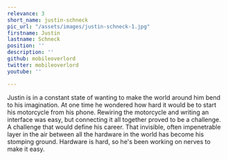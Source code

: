 ```yaml
---
relevance: 3
short_name: justin-schneck
pic_url: "/assets/images/justin-schneck-1.jpg"
firstname: Justin
lastname: Schneck
position: ''
description: ''
github: mobileoverlord
twitter: mobileoverlord
youtube: ''

---
```

Justin is in a constant state of wanting to make the world around him bend to his imagination. At one time he wondered how hard it would be to start his motorcycle from his phone. Rewiring the motorcycle and writing an interface was easy, but connecting it all together proved to be a challenge. A challenge that would define his career. That invisible, often impenetrable layer in the air between all the hardware in the world has become his stomping ground. Hardware is hard, so he's been working on nerves to make it easy.